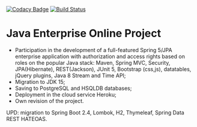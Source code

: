 [![Codacy Badge](https://app.codacy.com/project/badge/Grade/d1a6f6d0b4404f32bd59394074a3c1b6)](https://www.codacy.com/manual/javawebinar/topjava)
[![Build Status](https://travis-ci.com/MrEvgeny13/topjava.svg?branch=master)](https://travis-ci.com/MrEvgeny13/topjava)

Java Enterprise Online Project
===============================

- Participation in the development of a full-featured Spring 5/JPA enterprise application with authorization and access rights based on roles on the popular Java stack: Maven, Spring MVC, Security, JPA(Hibernate), REST(Jackson), JUnit 5, Bootstrap (css,js), datatables, jQuery plugins, Java 8 Stream and Time API;
- Migration to JDK 15; 
- Saving to PostgreSQL and HSQLDB databases;
- Deployment in the cloud service Heroku;
- Own revision of the project.

UPD: migration to Spring Boot 2.4, Lombok, H2, Thymeleaf, Spring Data REST HATEOAS.
